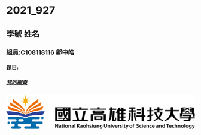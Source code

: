 # 2021_927

## 學號 姓名

### 組員:C108118116 鄭中皓  

#### 題目:

##### [我的網頁](https://www.nkust.edu.tw/index.php)

![NKFUST](NKFUST.png "第一科大")

